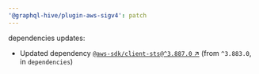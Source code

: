 ```yaml
---
'@graphql-hive/plugin-aws-sigv4': patch
---
```


dependencies updates: 

- Updated dependency [`@aws-sdk/client-sts@^3.887.0` ↗︎](https://www.npmjs.com/package/@aws-sdk/client-sts/v/3.887.0) (from `^3.883.0`, in `dependencies`)
